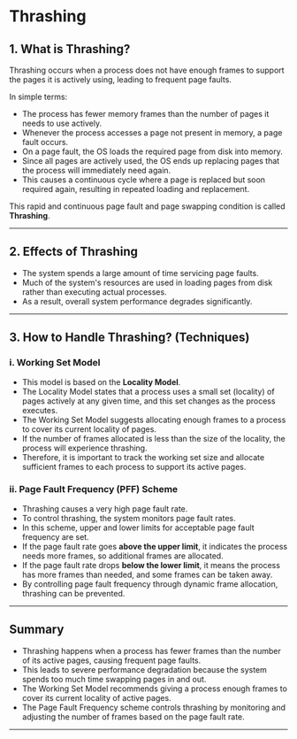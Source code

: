 # Thrashing

## 1. What is Thrashing?

Thrashing occurs when a process does not have enough frames to support the pages it is actively using, leading to frequent page faults.

In simple terms:

- The process has fewer memory frames than the number of pages it needs to use actively.
- Whenever the process accesses a page not present in memory, a page fault occurs.
- On a page fault, the OS loads the required page from disk into memory.
- Since all pages are actively used, the OS ends up replacing pages that the process will immediately need again.
- This causes a continuous cycle where a page is replaced but soon required again, resulting in repeated loading and replacement.

This rapid and continuous page fault and page swapping condition is called **Thrashing**.

---

## 2. Effects of Thrashing

- The system spends a large amount of time servicing page faults.
- Much of the system's resources are used in loading pages from disk rather than executing actual processes.
- As a result, overall system performance degrades significantly.

---

## 3. How to Handle Thrashing? (Techniques)

### i. Working Set Model

- This model is based on the **Locality Model**.
- The Locality Model states that a process uses a small set (locality) of pages actively at any given time, and this set changes as the process executes.
- The Working Set Model suggests allocating enough frames to a process to cover its current locality of pages.
- If the number of frames allocated is less than the size of the locality, the process will experience thrashing.
- Therefore, it is important to track the working set size and allocate sufficient frames to each process to support its active pages.

### ii. Page Fault Frequency (PFF) Scheme

- Thrashing causes a very high page fault rate.
- To control thrashing, the system monitors page fault rates.
- In this scheme, upper and lower limits for acceptable page fault frequency are set.
- If the page fault rate goes **above the upper limit**, it indicates the process needs more frames, so additional frames are allocated.
- If the page fault rate drops **below the lower limit**, it means the process has more frames than needed, and some frames can be taken away.
- By controlling page fault frequency through dynamic frame allocation, thrashing can be prevented.

---

## Summary

- Thrashing happens when a process has fewer frames than the number of its active pages, causing frequent page faults.
- This leads to severe performance degradation because the system spends too much time swapping pages in and out.
- The Working Set Model recommends giving a process enough frames to cover its current locality of active pages.
- The Page Fault Frequency scheme controls thrashing by monitoring and adjusting the number of frames based on the page fault rate.

---